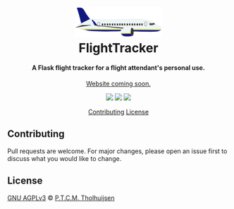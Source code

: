 <h1 align="center">
    <br>
    <a href="https://github.com/mandjevant/flightTracker"><img src="app/static/images/Airplane_animation.png?raw=true" alt="FlightTracker" width="200"></a>
    <br>
    FlightTracker
    <br>
</h1>

<h4 align="center">A Flask flight tracker for a flight attendant's personal use.</h4>

<p align="center">
    <a href="https://github.com/mandjevant/flightTracker">Website coming soon.</a>
</p>

<p align="center">
    <a href="https://gitHub.com/mandjevant/flightTracker/issues/" alt="GitHub issues" ><img src="https://img.shields.io/github/issues/mandjevant/flightTracker.svg" /></a>
	<a href="https://gitHub.com/mandjevant/flightTracker/pull/" alt="GitHub pull-requests" ><img src="https://img.shields.io/github/issues-pr/mandjevant/flightTracker.svg" /></a>
	<a href="http://perso.crans.org/besson/LICENSE.html" alt="GPLv3 license" ><img src="https://img.shields.io/badge/License-AGPLv3-blue.svg" /></a>
</p>

<p align="center">
    <a href="#contributing">Contributing</a>
    <a href="#license">License</a>
</p>

## Contributing

Pull requests are welcome. For major changes, please open an issue first to discuss what you would like to change.

## License
[GNU AGPLv3](https://choosealicense.com/licenses/agpl-3.0/) © [P.T.C.M. Tholhuijsen](https://github.com/mandjevant)
